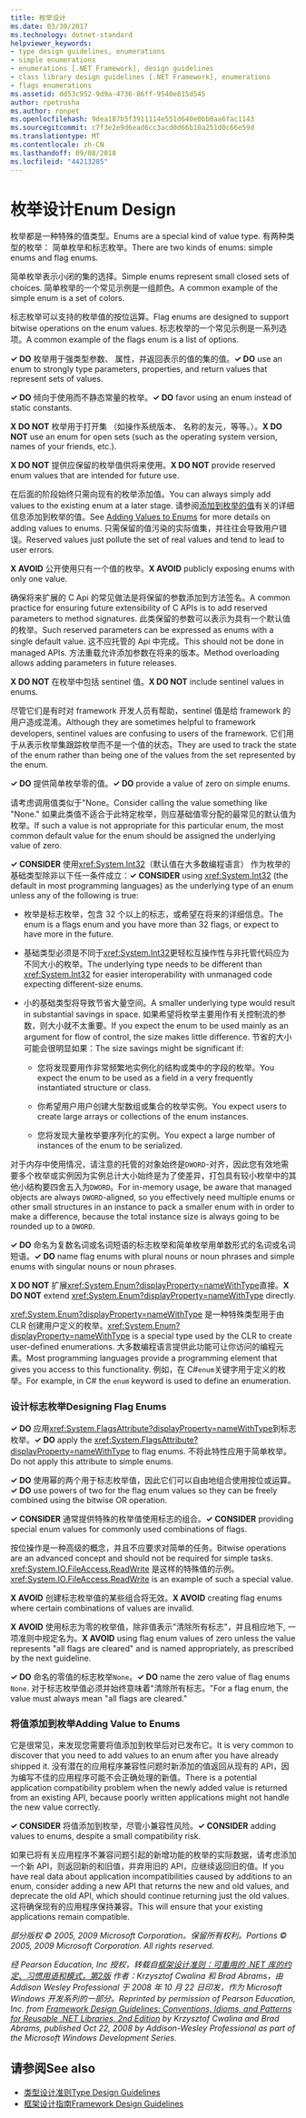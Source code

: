 ```yaml
---
title: 枚举设计
ms.date: 03/30/2017
ms.technology: dotnet-standard
helpviewer_keywords:
- type design guidelines, enumerations
- simple enumerations
- enumerations [.NET Framework], design guidelines
- class library design guidelines [.NET Framework], enumerations
- flags enumerations
ms.assetid: dd53c952-9d9a-4736-86ff-9540e815d545
author: rpetrusha
ms.author: ronpet
ms.openlocfilehash: 9dea187b5f3911114e551d640e0bb0aa6fac1143
ms.sourcegitcommit: c7f3e2e9d6ead6cc3acd0d66b10a251d0c66e59d
ms.translationtype: MT
ms.contentlocale: zh-CN
ms.lasthandoff: 09/08/2018
ms.locfileid: "44213285"
---
```

# <a name="enum-design"></a><span data-ttu-id="4e155-102">枚举设计</span><span class="sxs-lookup"><span data-stu-id="4e155-102">Enum Design</span></span>
<span data-ttu-id="4e155-103">枚举都是一种特殊的值类型。</span><span class="sxs-lookup"><span data-stu-id="4e155-103">Enums are a special kind of value type.</span></span> <span data-ttu-id="4e155-104">有两种类型的枚举： 简单枚举和标志枚举。</span><span class="sxs-lookup"><span data-stu-id="4e155-104">There are two kinds of enums: simple enums and flag enums.</span></span>  
  
 <span data-ttu-id="4e155-105">简单枚举表示小闭的集的选择。</span><span class="sxs-lookup"><span data-stu-id="4e155-105">Simple enums represent small closed sets of choices.</span></span> <span data-ttu-id="4e155-106">简单枚举的一个常见示例是一组颜色。</span><span class="sxs-lookup"><span data-stu-id="4e155-106">A common example of the simple enum is a set of colors.</span></span>  
  
 <span data-ttu-id="4e155-107">标志枚举可以支持的枚举值的按位运算。</span><span class="sxs-lookup"><span data-stu-id="4e155-107">Flag enums are designed to support bitwise operations on the enum values.</span></span> <span data-ttu-id="4e155-108">标志枚举的一个常见示例是一系列选项。</span><span class="sxs-lookup"><span data-stu-id="4e155-108">A common example of the flags enum is a list of options.</span></span>  
  
 <span data-ttu-id="4e155-109">**✓ DO** 枚举用于强类型参数、 属性，并返回表示的值的集的值。</span><span class="sxs-lookup"><span data-stu-id="4e155-109">**✓ DO** use an enum to strongly type parameters, properties, and return values that represent sets of values.</span></span>  
  
 <span data-ttu-id="4e155-110">**✓ DO** 倾向于使用而不静态常量的枚举。</span><span class="sxs-lookup"><span data-stu-id="4e155-110">**✓ DO** favor using an enum instead of static constants.</span></span>  
  
 <span data-ttu-id="4e155-111">**X DO NOT** 枚举用于打开集 （如操作系统版本、 名称的友元，等等。）。</span><span class="sxs-lookup"><span data-stu-id="4e155-111">**X DO NOT** use an enum for open sets (such as the operating system version, names of your friends, etc.).</span></span>  
  
 <span data-ttu-id="4e155-112">**X DO NOT** 提供应保留的枚举值供将来使用。</span><span class="sxs-lookup"><span data-stu-id="4e155-112">**X DO NOT** provide reserved enum values that are intended for future use.</span></span>  
  
 <span data-ttu-id="4e155-113">在后面的阶段始终只需向现有的枚举添加值。</span><span class="sxs-lookup"><span data-stu-id="4e155-113">You can always simply add values to the existing enum at a later stage.</span></span> <span data-ttu-id="4e155-114">请参阅[添加到枚举的值](#add_value)有关的详细信息添加到枚举的值。</span><span class="sxs-lookup"><span data-stu-id="4e155-114">See [Adding Values to Enums](#add_value) for more details on adding values to enums.</span></span> <span data-ttu-id="4e155-115">只需保留的值污染的实际值集，并往往会导致用户错误。</span><span class="sxs-lookup"><span data-stu-id="4e155-115">Reserved values just pollute the set of real values and tend to lead to user errors.</span></span>  
  
 <span data-ttu-id="4e155-116">**X AVOID** 公开使用只有一个值的枚举。</span><span class="sxs-lookup"><span data-stu-id="4e155-116">**X AVOID** publicly exposing enums with only one value.</span></span>  
  
 <span data-ttu-id="4e155-117">确保将来扩展的 C Api 的常见做法是将保留的参数添加到方法签名。</span><span class="sxs-lookup"><span data-stu-id="4e155-117">A common practice for ensuring future extensibility of C APIs is to add reserved parameters to method signatures.</span></span> <span data-ttu-id="4e155-118">此类保留的参数可以表示为具有一个默认值的枚举。</span><span class="sxs-lookup"><span data-stu-id="4e155-118">Such reserved parameters can be expressed as enums with a single default value.</span></span> <span data-ttu-id="4e155-119">这不应托管的 Api 中完成。</span><span class="sxs-lookup"><span data-stu-id="4e155-119">This should not be done in managed APIs.</span></span> <span data-ttu-id="4e155-120">方法重载允许添加参数在将来的版本。</span><span class="sxs-lookup"><span data-stu-id="4e155-120">Method overloading allows adding parameters in future releases.</span></span>  
  
 <span data-ttu-id="4e155-121">**X DO NOT** 在枚举中包括 sentinel 值。</span><span class="sxs-lookup"><span data-stu-id="4e155-121">**X DO NOT** include sentinel values in enums.</span></span>  
  
 <span data-ttu-id="4e155-122">尽管它们是有时对 framework 开发人员有帮助，sentinel 值是给 framework 的用户造成混淆。</span><span class="sxs-lookup"><span data-stu-id="4e155-122">Although they are sometimes helpful to framework developers, sentinel values are confusing to users of the framework.</span></span> <span data-ttu-id="4e155-123">它们用于从表示枚举集跟踪枚举而不是一个值的状态。</span><span class="sxs-lookup"><span data-stu-id="4e155-123">They are used to track the state of the enum rather than being one of the values from the set represented by the enum.</span></span>  
  
 <span data-ttu-id="4e155-124">**✓ DO** 提供简单枚举零的值。</span><span class="sxs-lookup"><span data-stu-id="4e155-124">**✓ DO** provide a value of zero on simple enums.</span></span>  
  
 <span data-ttu-id="4e155-125">请考虑调用值类似于"None。</span><span class="sxs-lookup"><span data-stu-id="4e155-125">Consider calling the value something like "None."</span></span> <span data-ttu-id="4e155-126">如果此类值不适合于此特定枚举，则应基础值零分配的最常见的默认值为枚举。</span><span class="sxs-lookup"><span data-stu-id="4e155-126">If such a value is not appropriate for this particular enum, the most common default value for the enum should be assigned the underlying value of zero.</span></span>  
  
 <span data-ttu-id="4e155-127">**✓ CONSIDER** 使用<xref:System.Int32>（默认值在大多数编程语言） 作为枚举的基础类型除非以下任一条件成立：</span><span class="sxs-lookup"><span data-stu-id="4e155-127">**✓ CONSIDER** using <xref:System.Int32> (the default in most programming languages) as the underlying type of an enum unless any of the following is true:</span></span>  
  
-   <span data-ttu-id="4e155-128">枚举是标志枚举，包含 32 个以上的标志，或希望在将来的详细信息。</span><span class="sxs-lookup"><span data-stu-id="4e155-128">The enum is a flags enum and you have more than 32 flags, or expect to have more in the future.</span></span>  
  
-   <span data-ttu-id="4e155-129">基础类型必须是不同于<xref:System.Int32>更轻松互操作性与非托管代码应为不同大小的枚举。</span><span class="sxs-lookup"><span data-stu-id="4e155-129">The underlying type needs to be different than <xref:System.Int32> for easier interoperability with unmanaged code expecting different-size enums.</span></span>  
  
-   <span data-ttu-id="4e155-130">小的基础类型将导致节省大量空间。</span><span class="sxs-lookup"><span data-stu-id="4e155-130">A smaller underlying type would result in substantial savings in space.</span></span> <span data-ttu-id="4e155-131">如果希望将枚举主要用作有关控制流的参数，则大小就不太重要。</span><span class="sxs-lookup"><span data-stu-id="4e155-131">If you expect the enum to be used mainly as an argument for flow of control, the size makes little difference.</span></span> <span data-ttu-id="4e155-132">节省的大小可能会很明显如果：</span><span class="sxs-lookup"><span data-stu-id="4e155-132">The size savings might be significant if:</span></span>  
  
    -   <span data-ttu-id="4e155-133">您将发现要用作非常频繁地实例化的结构或类中的字段的枚举。</span><span class="sxs-lookup"><span data-stu-id="4e155-133">You expect the enum to be used as a field in a very frequently instantiated structure or class.</span></span>  
  
    -   <span data-ttu-id="4e155-134">你希望用户用户创建大型数组或集合的枚举实例。</span><span class="sxs-lookup"><span data-stu-id="4e155-134">You expect users to create large arrays or collections of the enum instances.</span></span>  
  
    -   <span data-ttu-id="4e155-135">您将发现大量枚举要序列化的实例。</span><span class="sxs-lookup"><span data-stu-id="4e155-135">You expect a large number of instances of the enum to be serialized.</span></span>  
  
 <span data-ttu-id="4e155-136">对于内存中使用情况，请注意的托管的对象始终是`DWORD`-对齐，因此您有效地需要多个枚举或实例因为实例总计大小始终是为了使差异，打包具有较小枚举中的其他小结构要四舍五入为`DWORD`。</span><span class="sxs-lookup"><span data-stu-id="4e155-136">For in-memory usage, be aware that managed objects are always `DWORD`-aligned, so you effectively need multiple enums or other small structures in an instance to pack a smaller enum with in order to make a difference, because the total instance size is always going to be rounded up to a `DWORD`.</span></span>  
  
 <span data-ttu-id="4e155-137">**✓ DO** 命名为复数名词或名词短语的标志枚举和简单枚举用单数形式的名词或名词短语。</span><span class="sxs-lookup"><span data-stu-id="4e155-137">**✓ DO** name flag enums with plural nouns or noun phrases and simple enums with singular nouns or noun phrases.</span></span>  
  
 <span data-ttu-id="4e155-138">**X DO NOT** 扩展<xref:System.Enum?displayProperty=nameWithType>直接。</span><span class="sxs-lookup"><span data-stu-id="4e155-138">**X DO NOT** extend <xref:System.Enum?displayProperty=nameWithType> directly.</span></span>  
  
 <span data-ttu-id="4e155-139"><xref:System.Enum?displayProperty=nameWithType> 是一种特殊类型用于由 CLR 创建用户定义的枚举。</span><span class="sxs-lookup"><span data-stu-id="4e155-139"><xref:System.Enum?displayProperty=nameWithType> is a special type used by the CLR to create user-defined enumerations.</span></span> <span data-ttu-id="4e155-140">大多数编程语言提供此功能可让你访问的编程元素。</span><span class="sxs-lookup"><span data-stu-id="4e155-140">Most programming languages provide a programming element that gives you access to this functionality.</span></span> <span data-ttu-id="4e155-141">例如，在 C#`enum`关键字用于定义的枚举。</span><span class="sxs-lookup"><span data-stu-id="4e155-141">For example, in C# the `enum` keyword is used to define an enumeration.</span></span>  
  
<a name="design"></a>   
### <a name="designing-flag-enums"></a><span data-ttu-id="4e155-142">设计标志枚举</span><span class="sxs-lookup"><span data-stu-id="4e155-142">Designing Flag Enums</span></span>  
 <span data-ttu-id="4e155-143">**✓ DO** 应用<xref:System.FlagsAttribute?displayProperty=nameWithType>到标志枚举。</span><span class="sxs-lookup"><span data-stu-id="4e155-143">**✓ DO** apply the <xref:System.FlagsAttribute?displayProperty=nameWithType> to flag enums.</span></span> <span data-ttu-id="4e155-144">不将此特性应用于简单枚举。</span><span class="sxs-lookup"><span data-stu-id="4e155-144">Do not apply this attribute to simple enums.</span></span>  
  
 <span data-ttu-id="4e155-145">**✓ DO** 使用幂的两个用于标志枚举值，因此它们可以自由地组合使用按位或运算。</span><span class="sxs-lookup"><span data-stu-id="4e155-145">**✓ DO** use powers of two for the flag enum values so they can be freely combined using the bitwise OR operation.</span></span>  
  
 <span data-ttu-id="4e155-146">**✓ CONSIDER** 通常提供特殊的枚举值使用标志的组合。</span><span class="sxs-lookup"><span data-stu-id="4e155-146">**✓ CONSIDER** providing special enum values for commonly used combinations of flags.</span></span>  
  
 <span data-ttu-id="4e155-147">按位操作是一种高级的概念，并且不应要求对简单的任务。</span><span class="sxs-lookup"><span data-stu-id="4e155-147">Bitwise operations are an advanced concept and should not be required for simple tasks.</span></span> <span data-ttu-id="4e155-148"><xref:System.IO.FileAccess.ReadWrite> 是这样的特殊值的示例。</span><span class="sxs-lookup"><span data-stu-id="4e155-148"><xref:System.IO.FileAccess.ReadWrite> is an example of such a special value.</span></span>  
  
 <span data-ttu-id="4e155-149">**X AVOID** 创建标志枚举值的某些组合将无效。</span><span class="sxs-lookup"><span data-stu-id="4e155-149">**X AVOID** creating flag enums where certain combinations of values are invalid.</span></span>  
  
 <span data-ttu-id="4e155-150">**X AVOID** 使用标志为零的枚举值，除非值表示"清除所有标志"，并且相应地下, 一项准则中规定名为。</span><span class="sxs-lookup"><span data-stu-id="4e155-150">**X AVOID** using flag enum values of zero unless the value represents "all flags are cleared" and is named appropriately, as prescribed by the next guideline.</span></span>  
  
 <span data-ttu-id="4e155-151">**✓ DO** 命名的零值的标志枚举`None`。</span><span class="sxs-lookup"><span data-stu-id="4e155-151">**✓ DO** name the zero value of flag enums `None`.</span></span> <span data-ttu-id="4e155-152">对于标志枚举值必须并始终意味着"清除所有标志。"</span><span class="sxs-lookup"><span data-stu-id="4e155-152">For a flag enum, the value must always mean "all flags are cleared."</span></span>  
  
<a name="add_value"></a>   
### <a name="adding-value-to-enums"></a><span data-ttu-id="4e155-153">将值添加到枚举</span><span class="sxs-lookup"><span data-stu-id="4e155-153">Adding Value to Enums</span></span>  
 <span data-ttu-id="4e155-154">它是很常见，来发现您需要将值添加到枚举后对已发布它。</span><span class="sxs-lookup"><span data-stu-id="4e155-154">It is very common to discover that you need to add values to an enum after you have already shipped it.</span></span> <span data-ttu-id="4e155-155">没有潜在的应用程序兼容性问题时新添加的值返回从现有的 API，因为编写不佳的应用程序可能不会正确处理的新值。</span><span class="sxs-lookup"><span data-stu-id="4e155-155">There is a potential application compatibility problem when the newly added value is returned from an existing API, because poorly written applications might not handle the new value correctly.</span></span>  
  
 <span data-ttu-id="4e155-156">**✓ CONSIDER** 将值添加到枚举，尽管小兼容性风险。</span><span class="sxs-lookup"><span data-stu-id="4e155-156">**✓ CONSIDER** adding values to enums, despite a small compatibility risk.</span></span>  
  
 <span data-ttu-id="4e155-157">如果已将有关应用程序不兼容问题引起的新增功能的枚举的实际数据，请考虑添加一个新 API，则返回新的和旧值，并弃用旧的 API，应继续返回旧的值。</span><span class="sxs-lookup"><span data-stu-id="4e155-157">If you have real data about application incompatibilities caused by additions to an enum, consider adding a new API that returns the new and old values, and deprecate the old API, which should continue returning just the old values.</span></span> <span data-ttu-id="4e155-158">这将确保现有的应用程序保持兼容。</span><span class="sxs-lookup"><span data-stu-id="4e155-158">This will ensure that your existing applications remain compatible.</span></span>  
  
 <span data-ttu-id="4e155-159">*部分版权 © 2005, 2009 Microsoft Corporation。保留所有权利。*</span><span class="sxs-lookup"><span data-stu-id="4e155-159">*Portions © 2005, 2009 Microsoft Corporation. All rights reserved.*</span></span>  
  
 <span data-ttu-id="4e155-160">*经 Pearson Education, Inc 授权，转载自[框架设计准则：可重用的 .NET 库的约定、习惯用语和模式，第2版](https://www.informit.com/store/framework-design-guidelines-conventions-idioms-and-9780321545619) 作者：Krzysztof Cwalina 和 Brad Abrams，由 Addison Wesley Professional 于 2008 年 10 月 22 日印发，作为 Microsoft Windows 开发系列的一部分。*</span><span class="sxs-lookup"><span data-stu-id="4e155-160">*Reprinted by permission of Pearson Education, Inc. from [Framework Design Guidelines: Conventions, Idioms, and Patterns for Reusable .NET Libraries, 2nd Edition](https://www.informit.com/store/framework-design-guidelines-conventions-idioms-and-9780321545619) by Krzysztof Cwalina and Brad Abrams, published Oct 22, 2008 by Addison-Wesley Professional as part of the Microsoft Windows Development Series.*</span></span>  
  
## <a name="see-also"></a><span data-ttu-id="4e155-161">请参阅</span><span class="sxs-lookup"><span data-stu-id="4e155-161">See also</span></span>

- [<span data-ttu-id="4e155-162">类型设计准则</span><span class="sxs-lookup"><span data-stu-id="4e155-162">Type Design Guidelines</span></span>](../../../docs/standard/design-guidelines/type.md)  
- [<span data-ttu-id="4e155-163">框架设计指南</span><span class="sxs-lookup"><span data-stu-id="4e155-163">Framework Design Guidelines</span></span>](../../../docs/standard/design-guidelines/index.md)
